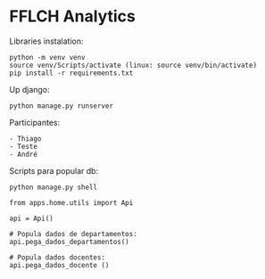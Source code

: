 # FFLCH Analytics

Libraries instalation:

    python -m venv venv
    source venv/Scripts/activate (linux: source venv/bin/activate)
    pip install -r requirements.txt

Up django:

    python manage.py runserver

Participantes:

    - Thiago
    - Teste
    - André


Scripts para popular db:

    python manage.py shell

    from apps.home.utils import Api

    api = Api()

    # Popula dados de departamentos:
    api.pega_dados_departamentos()

    # Popula dados docentes:
    api.pega_dados_docente ()


